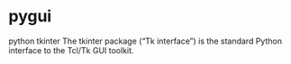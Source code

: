 # pygui
python tkinter 
The tkinter package (“Tk interface”) is the standard Python interface to the Tcl/Tk GUI toolkit.
